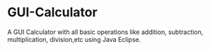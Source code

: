 # GUI-Calculator
A GUI Calculator with all basic operations like addition, subtraction, multiplication, division,etc using Java Eclipse.

